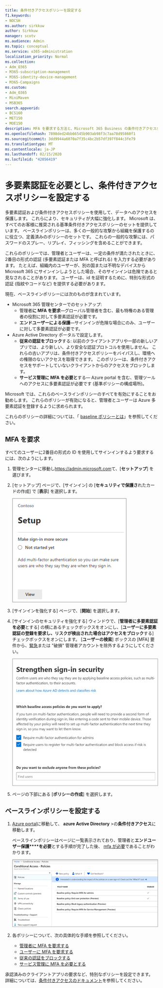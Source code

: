 ```yaml
---
title: 条件付きアクセスポリシーを設定する
f1.keywords:
- NOCSH
ms.author: sirkkuw
author: Sirkkuw
manager: scotv
ms.audience: Admin
ms.topic: conceptual
ms.service: o365-administration
localization_priority: Normal
ms.collection:
- Adm_O365
- M365-subscription-management
- M365-identity-device-management
- M365-Campaigns
ms.custom:
- Adm_O365
- MiniMaven
- MSB365
search.appverid:
- BCS160
- MET150
- MOE150
description: MFA を要求する方法と、Microsoft 365 Business の条件付きアクセスポリシーを設定する方法について説明します。
ms.openlocfilehash: 7898ded24bb66545b903ab98f3c7aa78d95860f1
ms.sourcegitcommit: 3dd9944a6070a7f35c4bc2b57df397f844c3fe79
ms.translationtype: MT
ms.contentlocale: ja-JP
ms.lasthandoff: 02/15/2020
ms.locfileid: "42056419"
---
```

# <a name="require-multi-factor-authentication-and-set-up-conditional-access-policies"></a>多要素認証を必要とし、条件付きアクセスポリシーを設定する

多要素認証および条件付きアクセスポリシーを使用して、データへのアクセスを保護します。 これらにより、セキュリティが大幅に強化します。 Microsoft は、すべてのお客様に推奨される基準条件付きアクセスポリシーのセットを提供しています。 ベースラインポリシーは、多くの一般的な攻撃から組織を保護するのに役立つ、定義済みのポリシーのセットです。 これらの一般的な攻撃には、パスワードのスプレー、リプレイ、フィッシングを含めることができます。

これらのポリシーでは、管理者とユーザーは、一定の条件が満たされたときに、2番目の形式の認証 (多要素認証または MFA と呼ばれる) を入力する必要があります。 たとえば、組織内のユーザーが、別の国または不明なデバイスから Microsoft 365 にサインインしようとした場合、そのサインインは危険であると見なされることがあります。 ユーザーは、id を証明するために、特別な形式の認証 (指紋やコードなど) を提供する必要があります。 

現在、ベースラインポリシーには次のものが含まれています。
- Microsoft 365 管理センターでのセットアップ:
    - 管理者**に MFA を要求**—グローバル管理者を含む、最も特権のある管理者の役割に対して多要素認証が必要です。
    - **エンドユーザーによる保護**—サインインが危険な場合にのみ、ユーザーに対して多要素認証が必要です。 
- Azure Active Directory ポータルで設定します。
    - **従来の認証をブロック**する: 以前のクライアントアプリや一部の新しいアプリでは、より新しい、より安全な認証プロトコルを使用しません。 これらの古いアプリは、条件付きアクセスポリシーをバイパスし、環境への権限のないアクセスを取得できます。 このポリシーは、条件付きアクセスをサポートしていないクライアントからのアクセスをブロックします。 
    - **サービス管理に MFA を必要と**する— Azure portal を含む、管理ツールへのアクセスに多要素認証が必要です (基準ポリシーの構成場所)。 

Microsoft では、これらのベースラインポリシーのすべてを有効にすることをお勧めします。 これらのポリシーが有効になると、管理者とユーザーは Azure 多要素認証を登録するように求められます。

これらのポリシーの詳細については、「 [baseline ポリシーとは](https://docs.microsoft.com/azure/active-directory/conditional-access/concept-baseline-protection)」を参照してください。


## <a name="require-mfa"></a>MFA を要求

すべてのユーザーに2番目の形式の ID を使用してサインインするよう要求するには、次のようにします。

1. 管理センターに移動し<a href="https://go.microsoft.com/fwlink/p/?linkid=837890" target="_blank">https://admin.microsoft.com</a>て、[**セットアップ**] を選びます。

2. [セットアップ] ページで、[サインイン] の [**セキュリティで保護さ**れたカードの作成] で [**表示**] を選択します。


    ![サインインして、より安全なカードを作成します。](../media/setupmfa.png)
3. [サインインを強化する] ページで、[**開始**] を選択します。
 
4. [サインインのセキュリティを強化する] ウィンドウで、[**管理者に多要素認証を必要**とする] の横にあるチェックボックスをオンにし、[**ユーザーに多要素認証の登録を要求し、リスクが検出された場合はアクセスをブロック**する] チェックボックスをオンにします。
    [**ユーザーの検索**] ボックスの [MFA] 要件から、[緊急](m365-campaigns-protect-admin-accounts.md#create-an-emergency-admin-account)または "破損" 管理者アカウントを除外するようにしてください。
    
    ![[セキュリティを強化する] ページ。](../media/requiremfa.png)

5. ページの下部にある [**ポリシーの作成**] を選択します。

## <a name="set-up-baseline-policies"></a>ベースラインポリシーを設定する

1. [Azure portal](https://portal.azure.com)に移動して、 **azure Active Directory** \>の**条件付きアクセス**に移動します。
    
    ベースラインポリシーはページに一覧表示されており、管理者と**エンドユーザー保護****を必要**とする手順が完了した後、 [mfa が必要](#require-mfa)であることがわかります。

    ![条件付きアクセスのベースラインポリシーを一覧表示するページ。](../media/casettings.png)
2. 各ポリシーについて、次の具体的な手順を参照してください。

    - [管理者に MFA を要求する](https://docs.microsoft.com/azure/active-directory/conditional-access/howto-baseline-protect-administrators)
    - [ユーザーに MFA を要求する](https://docs.microsoft.com/azure/active-directory/conditional-access/howto-baseline-protect-end-users)  
    - [従来の認証をブロックする](https://docs.microsoft.com/azure/active-directory/conditional-access/howto-baseline-protect-legacy-auth)
    - [サービス管理に MFA を必要とする](https://docs.microsoft.com/azure/active-directory/conditional-access/howto-baseline-protect-azure)

承認済みのクライアントアプリの要求など、特別なポリシーを設定できます。 詳細については、[条件付きアクセスのドキュメント](https://docs.microsoft.com/azure/active-directory/conditional-access/)を参照してください。
